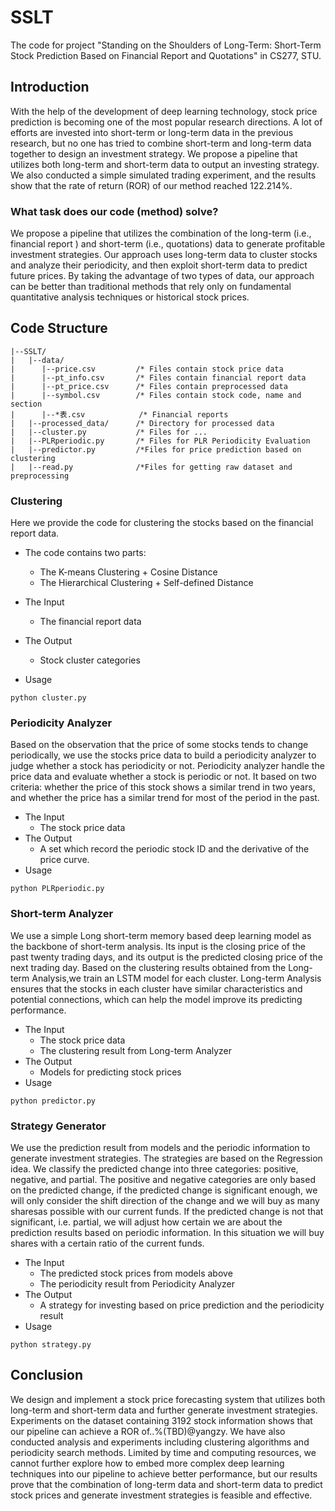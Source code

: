 # SSLT

The code for project "Standing on the Shoulders of Long-Term: Short-Term Stock Prediction Based on Financial Report and Quotations" in CS277, STU.

## Introduction

With the help of the development of deep learning technology, stock price prediction is becoming one of the most popular research directions. A lot of efforts are invested into short-term or long-term data in the previous research, but no one has tried to combine short-term and long-term data together to design an investment strategy. We propose a pipeline that utilizes both long-term and short-term data to output an investing strategy. We also conducted a simple simulated trading experiment, and the results show that the rate of return (ROR) of our method reached 122.214%.

### **What task does our code (method) solve?**

We propose a pipeline that utilizes the combination of the long-term (i.e., financial report ) and short-term (i.e., quotations) data to generate profitable investment strategies. Our approach uses long-term data to cluster stocks and analyze their periodicity, and then exploit short-term data to predict future prices. By taking the advantage of two types of data, our approach can be better than traditional methods that rely only on fundamental quantitative analysis techniques or historical stock prices.

## Code Structure

```
|--SSLT/
|   |--data/
|      |--price.csv 		/* Files contain stock price data
|      |--pt_info.csv 		/* Files contain financial report data
|      |--pt_price.csv 		/* Files contain preprocessed data
|      |--symbol.csv 		/* Files contain stock code, name and section
|      |--*表.csv 			/* Financial reports
|   |--processed_data/ 		/* Directory for processed data
|   |--cluster.py 			/* Files for ...
|   |--PLRperiodic.py 		/* Files for PLR Periodicity Evaluation
|   |--predictor.py 		/*Files for price prediction based on clustering
|   |--read.py 				/*Files for getting raw dataset and preprocessing
```



### Clustering

Here we provide the code for clustering the stocks based on the financial report data.

- The code contains two parts:
  - The K-means Clustering + Cosine Distance
  - The Hierarchical Clustering + Self-defined Distance

- The Input
  - The financial report data
- The Output
  - Stock cluster categories
- Usage

```
python cluster.py
```



### Periodicity Analyzer

Based on the observation that the price of some stocks tends to change periodically, we use the stocks price data to build a periodicity analyzer to judge whether a stock has periodicity or not. Periodicity analyzer handle the price data and evaluate whether a stock is periodic or not. It based on two criteria: whether the price of this stock shows a similar trend in two years, and whether the price has a similar trend for most of the period in the past.

- The Input
  - The stock price data
- The Output
  - A set which record the periodic stock ID and the derivative of the price curve.
- Usage

```
python PLRperiodic.py
```



### Short-term Analyzer

We use a simple Long short-term memory based deep learning model as the backbone of short-term analysis. Its input is the closing price of the past twenty trading days, and its output is the predicted closing price of the next trading day. Based on the clustering results obtained from the Long-term Analysis,we train an LSTM model for each cluster. Long-term Analysis ensures that the stocks in each cluster have similar characteristics and potential connections, which can help the model improve its predicting performance.

- The Input
  - The stock price data
  - The clustering result from Long-term Analyzer
- The Output
  - Models for predicting stock prices
- Usage

```
python predictor.py
```



### Strategy Generator

We use the prediction result from models and the periodic information to generate investment strategies. The strategies are based on the Regression idea. We classify the predicted change into three categories: positive, negative, and partial. The positive and negative categories are only based on the predicted change, if the predicted change is significant enough, we will only consider the shift direction of the change and we will buy as many sharesas possible with our current funds. 
If the predicted change is not that significant, i.e. partial, we will adjust how certain we are about the prediction results based on periodic information. In this situation we will buy shares with a certain ratio of the current funds.

- The Input
  - The predicted stock prices from models above
  - The periodicity result from Periodicity Analyzer
- The Output
  - A strategy for investing based on price prediction and the periodicity result
- Usage

```
python strategy.py
```



## Conclusion

We design and implement a stock price forecasting system that utilizes both long-term and short-term data and further generate investment strategies. Experiments on the dataset containing 3192 stock information shows that our pipeline can achieve a ROR of..%(TBD)@yangzy. We have also conducted analysis and experiments including clustering algorithms and periodicity search methods. Limited by time and computing resources, we cannot further explore how to embed more complex deep learning techniques into our pipeline to achieve better performance, but our results prove that the combination of long-term data and short-term data to predict stock prices and generate investment strategies is feasible and effective.
